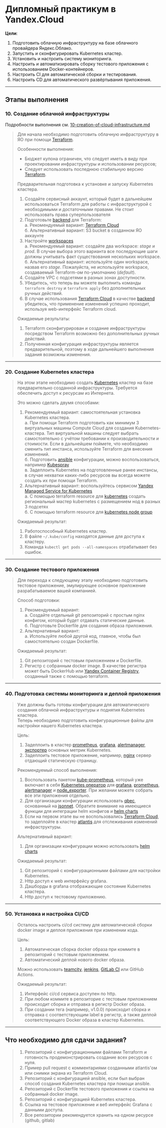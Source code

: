 # Дипломный практикум в Yandex.Cloud
**Цели**:
1. Подготовить облачную инфраструктуру на базе облачного провайдера Яндекс.Облако.
2. Запустить и сконфигурировать Kubernetes кластер.
3. Установить и настроить систему мониторинга.
4. Настроить и автоматизировать сборку тестового приложения с использованием Docker-контейнеров.
5. Настроить CI для автоматической сборки и тестирования.
6. Настроить CD для автоматического развёртывания приложения.

---
## Этапы выполнения

### 10. Создание облачной инфраструктуры
Подробности выполнения см. [10-сreation-of-cloud-infrastructure.md](./10-сreation-of-cloud-infrastructure.md)

>Для начала необходимо подготовить облачную инфраструктуру в ЯО при помощи [Terraform](https://www.terraform.io/).
>
>Особенности выполнения:
>
>- Бюджет купона ограничен, что следует иметь в виду при проектировании инфраструктуры и использовании ресурсов;
>- Следует использовать последнюю стабильную версию [Terraform](https://www.terraform.io/).
>
>Предварительная подготовка к установке и запуску Kubernetes кластера.
>
>1. Создайте сервисный аккаунт, который будет в дальнейшем использоваться Terraform для работы с инфраструктурой с необходимыми и достаточными правами. Не стоит использовать права суперпользователя
>2. Подготовьте [backend](https://www.terraform.io/docs/language/settings/backends/index.html) для Terraform:  
>   а. Рекомендуемый вариант: [Terraform Cloud](https://app.terraform.io/)  
>   б. Альтернативный вариант: S3 bucket в созданном ЯО аккаунте
>3. Настройте [workspaces](https://www.terraform.io/docs/language/state/workspaces.html)  
>   а. Рекомендуемый вариант: создайте два workspace: *stage* и *prod*. В случае выбора этого варианта все последующие шаги должны учитывать факт существования нескольких workspace.  
>   б. Альтернативный вариант: используйте один workspace, назвав его *stage*. Пожалуйста, не используйте workspace, создаваемый Terraform-ом по-умолчанию (*default*).
>4. Создайте VPC с подсетями в разных зонах доступности.
>5. Убедитесь, что теперь вы можете выполнить команды `terraform destroy` и `terraform apply` без дополнительных ручных действий.
>6. В случае использования [Terraform Cloud](https://app.terraform.io/) в качестве [backend](https://www.terraform.io/docs/language/settings/backends/index.html) убедитесь, что применение изменений успешно проходит, используя web-интерфейс Terraform cloud.
>
>Ожидаемые результаты:
>
>1. Terraform сконфигурирован и создание инфраструктуры посредством Terraform возможно без дополнительных ручных действий.
>2. Полученная конфигурация инфраструктуры является предварительной, поэтому в ходе дальнейшего выполнения задания возможны изменения.

---
### 20. Создание Kubernetes кластера

>На этом этапе необходимо создать [Kubernetes](https://kubernetes.io/ru/docs/concepts/overview/what-is-kubernetes/) кластер на базе предварительно созданной инфраструктуры.   Требуется обеспечить доступ к ресурсам из Интернета.
>
>Это можно сделать двумя способами:
>
>1. Рекомендуемый вариант: самостоятельная установка Kubernetes кластера.  
>   а. При помощи Terraform подготовить как минимум 3 виртуальных машины Compute Cloud для создания Kubernetes-кластера. Тип виртуальной машины следует выбрать самостоятельно с учётом требовании к производительности и стоимости. Если в дальнейшем поймете, что необходимо сменить тип инстанса, используйте Terraform для внесения изменений.  
>   б. Подготовить [ansible](https://www.ansible.com/) конфигурации, можно воспользоваться, например [Kubespray](https://kubernetes.io/docs/setup/production-environment/tools/kubespray/)  
>   в. Задеплоить Kubernetes на подготовленные ранее инстансы, в случае нехватки каких-либо ресурсов вы всегда можете создать их при помощи Terraform.
>2. Альтернативный вариант: воспользуйтесь сервисом [Yandex Managed Service for Kubernetes](https://cloud.yandex.ru/services/managed-kubernetes)  
>  а. С помощью terraform resource для [kubernetes](https://registry.terraform.io/providers/yandex-cloud/yandex/latest/docs/resources/kubernetes_cluster) создать региональный мастер kubernetes с размещением нод в разных 3 подсетях      
>  б. С помощью terraform resource для [kubernetes node group](https://registry.terraform.io/providers/yandex-cloud/yandex/latest/docs/resources/kubernetes_node_group)
>  
>Ожидаемый результат:
>
>1. Работоспособный Kubernetes кластер.
>2. В файле `~/.kube/config` находятся данные для доступа к кластеру.
>3. Команда `kubectl get pods --all-namespaces` отрабатывает без ошибок.

---
### 30. Создание тестового приложения

>Для перехода к следующему этапу необходимо подготовить тестовое приложение, эмулирующее основное приложение разрабатываемое вашей компанией.
>
>Способ подготовки:
>
>1. Рекомендуемый вариант:  
>   а. Создайте отдельный git репозиторий с простым nginx конфигом, который будет отдавать статические данные.  
>   б. Подготовьте Dockerfile для создания образа приложения.  
>2. Альтернативный вариант:  
>   а. Используйте любой другой код, главное, чтобы был самостоятельно создан Dockerfile.
>
>Ожидаемый результат:
>
>1. Git репозиторий с тестовым приложением и Dockerfile.
>2. Регистр с собранным docker image. В качестве регистра может быть DockerHub или [Yandex Container Registry](https://cloud.yandex.ru/services/container-registry), созданный также с помощью terraform.

---
### 40. Подготовка cистемы мониторинга и деплой приложения

>Уже должны быть готовы конфигурации для автоматического создания облачной инфраструктуры и поднятия Kubernetes кластера.  
>Теперь необходимо подготовить конфигурационные файлы для настройки нашего Kubernetes кластера.
>
>Цель:
>1. Задеплоить в кластер [prometheus](https://prometheus.io/), [grafana](https://grafana.com/), [alertmanager](https://github.com/prometheus/alertmanager), [экспортер](https://github.com/prometheus/node_exporter) основных метрик Kubernetes.
>2. Задеплоить тестовое приложение, например, [nginx](https://www.nginx.com/) сервер отдающий статическую страницу.
>
>Рекомендуемый способ выполнения:
>1. Воспользовать пакетом [kube-prometheus](https://github.com/prometheus-operator/kube-prometheus), который уже включает в себя [Kubernetes оператор](https://operatorhub.io/) для [grafana](https://grafana.com/), [prometheus](https://prometheus.io/), [alertmanager](https://github.com/prometheus/alertmanager) и [node_exporter](https://github.com/prometheus/node_exporter). При желании можете собрать все эти приложения отдельно.
>2. Для организации конфигурации использовать [qbec](https://qbec.io/), основанный на [jsonnet](https://jsonnet.org/). Обратите внимание на имеющиеся функции для интеграции helm конфигов и [helm charts](https://helm.sh/)
>3. Если на первом этапе вы не воспользовались [Terraform Cloud](https://app.terraform.io/), то задеплойте в кластер [atlantis](https://www.runatlantis.io/) для отслеживания изменений инфраструктуры.
>
>Альтернативный вариант:
>1. Для организации конфигурации можно использовать [helm charts](https://helm.sh/)
>
>Ожидаемый результат:
>1. Git репозиторий с конфигурационными файлами для настройки Kubernetes.
>2. Http доступ к web интерфейсу grafana.
>3. Дашборды в grafana отображающие состояние Kubernetes кластера.
>4. Http доступ к тестовому приложению.

---
### 50. Установка и настройка CI/CD

>Осталось настроить ci/cd систему для автоматической сборки docker image и деплоя приложения при изменении кода.
>
>Цель:
>
>1. Автоматическая сборка docker образа при коммите в репозиторий с тестовым приложением.
>2. Автоматический деплой нового docker образа.
>
>Можно использовать [teamcity](https://www.jetbrains.com/ru-ru/teamcity/), [jenkins](https://www.jenkins.io/), [GitLab CI](https://about.gitlab.com/stages-devops-lifecycle/continuous-integration/) или GitHub Actions.
>
>Ожидаемый результат:
>
>1. Интерфейс ci/cd сервиса доступен по http.
>2. При любом коммите в репозиторие с тестовым приложением происходит сборка и отправка в регистр Docker образа.
>3. При создании тега (например, v1.0.0) происходит сборка и отправка с соответствующим label в регистр, а также деплой соответствующего Docker образа в кластер Kubernetes.

---
## Что необходимо для сдачи задания?

>1. Репозиторий с конфигурационными файлами Terraform и готовность продемонстрировать создание всех ресурсов с нуля.
>2. Пример pull request с комментариями созданными atlantis'ом или снимки экрана из Terraform Cloud.
>3. Репозиторий с конфигурацией ansible, если был выбран способ создания Kubernetes кластера при помощи ansible.
>4. Репозиторий с Dockerfile тестового приложения и ссылка на собранный docker image.
>5. Репозиторий с конфигурацией Kubernetes кластера.
>6. Ссылка на тестовое приложение и веб интерфейс Grafana с данными доступа.
>7. Все репозитории рекомендуется хранить на одном ресурсе (github, gitlab)

